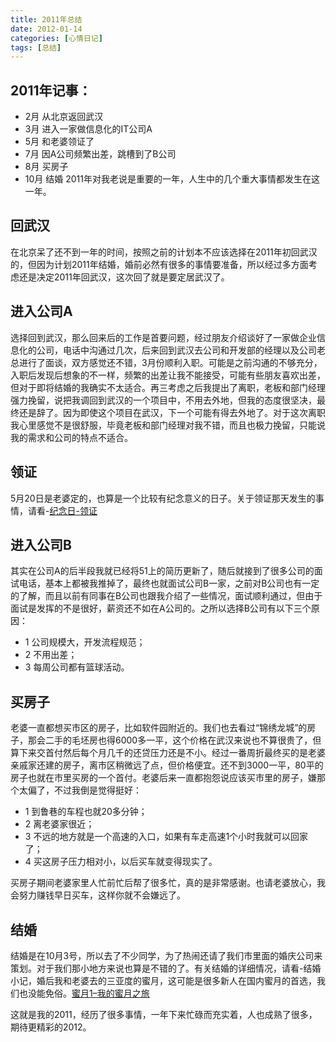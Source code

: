 ```yaml
---
title: 2011年总结
date: 2012-01-14
categories: [心情日记]
tags: [总结]
---
```


## 2011年记事：

* 2月  从北京返回武汉
* 3月  进入一家做信息化的IT公司A
* 5月  和老婆领证了
* 7月  因A公司频繁出差，跳槽到了B公司
* 8月  买房子
* 10月 结婚
2011年对我老说是重要的一年，人生中的几个重大事情都发生在这一年。

## 回武汉

在北京呆了还不到一年的时间，按照之前的计划本不应该选择在2011年初回武汉的，但因为计划2011年结婚，婚前必然有很多的事情要准备，所以经过多方面考虑还是决定2011年回武汉，这次回了就是要定居武汉了。

## 进入公司A

选择回到武汉，那么回来后的工作是首要问题，经过朋友介绍谈好了一家做企业信息化的公司，电话中沟通过几次，后来回到武汉去公司和开发部的经理以及公司老总进行了面谈，双方感觉还不错，3月份顺利入职。可能是之前沟通的不够充分，入职后发现后想象的不一样，频繁的出差让我不能接受，可能有些朋友喜欢出差，但对于即将结婚的我确实不太适合。再三考虑之后我提出了离职，老板和部门经理强力挽留，说把我调回到武汉的一个项目中，不用去外地，但我的态度很坚决，最终还是辞了。因为即使这个项目在武汉，下一个可能有得去外地了。对于这次离职我心里感觉不是很舒服，毕竟老板和部门经理对我不错，而且也极力挽留，只能说我的需求和公司的特点不适合。

## 领证

5月20日是老婆定的，也算是一个比较有纪念意义的日子。关于领证那天发生的事情，请看-[纪念日-领证](http://blog.fwhyy.com/index.php/2011/05/anniversary/)

## 进入公司B

其实在公司A的后半段我就已经将51上的简历更新了，随后就接到了很多公司的面试电话，基本上都被我推掉了，最终也就面试公司B一家，之前对B公司也有一定的了解，而且以前有同事在B公司也跟我介绍了一些情况，面试顺利通过，但由于面试是发挥的不是很好，薪资还不如在A公司的。之所以选择B公司有以下三个原因：

* 1 公司规模大，开发流程规范；
* 2 不用出差；
* 3 每周公司都有篮球活动。

## 买房子

老婆一直都想买市区的房子，比如软件园附近的。我们也去看过“锦绣龙城”的房子，那会二手的毛坯房也得6000多一平，这个价格在武汉来说也不算很贵了，但算下来交首付然后每个月几千的还贷压力还是不小。经过一番周折最终买的是老婆亲戚家还建的房子，离市区稍微远了点，但价格便宜。还不到3000一平，80平的房子也就在市里买房的一个首付。老婆后来一直都抱怨说应该买市里的房子，嫌那个太偏了，不过我倒是觉得挺好：

* 1 到鲁巷的车程也就20多分钟；
* 2 离老婆家很近；
* 3 不远的地方就是一个高速的入口，如果有车走高速1个小时我就可以回家了；
* 4 买这房子压力相对小，以后买车就变得现实了。

买房子期间老婆家里人忙前忙后帮了很多忙，真的是非常感谢。也请老婆放心，我会努力赚钱早日买车，这样你就不会嫌远了。

## 结婚

结婚是在10月3号，所以去了不少同学，为了热闹还请了我们市里面的婚庆公司来策划。对于我们那小地方来说也算是不错的了。有关结婚的详细情况，请看-结婚小记，婚后我和老婆去的三亚度的蜜月，这可能是很多新人在国内蜜月的首选，我们也没能免俗。[蜜月1–我的蜜月之旅](http://blog.fwhyy.com/2011/11/the-honeymoon-1/)

这就是我的2011，经历了很多事情，一年下来忙碌而充实着，人也成熟了很多，期待更精彩的2012。

